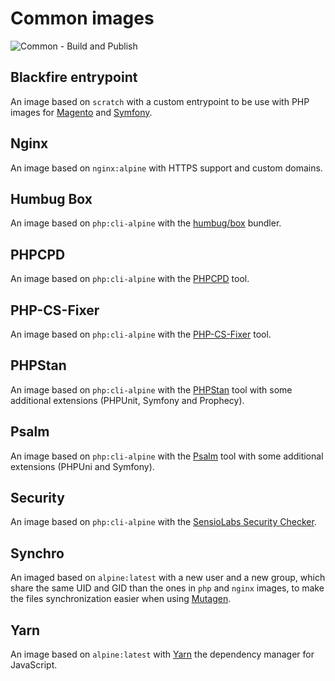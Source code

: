 Common images
=============
![Common - Build and Publish](https://github.com/ajardin/docker-images/workflows/Common%20-%20Build%20and%20Publish/badge.svg)

Blackfire entrypoint
--------------------
An image based on `scratch` with a custom entrypoint to be use with PHP images for [Magento][1] and [Symfony][2].

Nginx
-----
An image based on `nginx:alpine` with HTTPS support and custom domains.

Humbug Box
----------
An image based on `php:cli-alpine` with the [humbug/box][3] bundler.

PHPCPD
------
An image based on `php:cli-alpine` with the [PHPCPD][4] tool.

PHP-CS-Fixer
------------
An image based on `php:cli-alpine` with the [PHP-CS-Fixer][5] tool.

PHPStan
-------
An image based on `php:cli-alpine` with the [PHPStan][6] tool with some additional extensions (PHPUnit, Symfony and Prophecy).

Psalm
-------
An image based on `php:cli-alpine` with the [Psalm][7] tool with some additional extensions (PHPUni and Symfony).

Security
--------
An image based on `php:cli-alpine` with the [SensioLabs Security Checker][8].

Synchro
-------
An imaged based on `alpine:latest` with a new user and a new group, which share the same UID and GID than the ones
in `php` and `nginx` images, to make the files synchronization easier when using [Mutagen][9].

Yarn
----
An image based on `alpine:latest` with [Yarn][10] the dependency manager for JavaScript.

<!-- Resources -->
[1]: /magento2
[2]: /symfony
[3]: https://github.com/humbug/box
[4]: https://github.com/sebastianbergmann/phpcpd
[5]: https://github.com/FriendsOfPHP/PHP-CS-Fixer
[6]: https://github.com/phpstan/phpstan
[7]: https://github.com/vimeo/psalm
[8]: https://github.com/sensiolabs/security-checker
[9]: https://mutagen.io/
[10]: https://yarnpkg.com/
